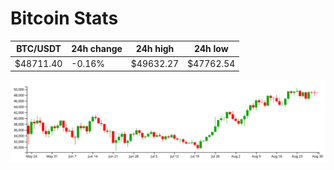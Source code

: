 # Bitcoin Stats

BTC/USDT|24h change|24h high|24h low|
|---|---|---|---|
|$48711.40|-0.16%|$49632.27|$47762.54|

<img src="./chart.svg">
